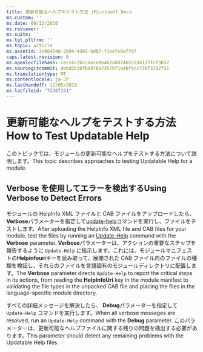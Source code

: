 ```yaml
---
title: 更新可能なヘルプのテスト方法 |Microsoft Docs
ms.custom: ''
ms.date: 09/12/2016
ms.reviewer: ''
ms.suite: ''
ms.tgt_pltfrm: ''
ms.topic: article
ms.assetid: 3e064048-2b94-4365-bdb7-f1ee7c0a7fd7
caps.latest.revision: 6
ms.openlocfilehash: cecc6c26ccaece06462ddd74b53534137fcf3037
ms.sourcegitcommit: debd2b38fb8070a7357bf1a4bf9cc736f3702f31
ms.translationtype: MT
ms.contentlocale: ja-JP
ms.lasthandoff: 12/05/2019
ms.locfileid: "72367151"
---
```

# <a name="how-to-test-updatable-help"></a><span data-ttu-id="62047-102">更新可能なヘルプをテストする方法</span><span class="sxs-lookup"><span data-stu-id="62047-102">How to Test Updatable Help</span></span>

<span data-ttu-id="62047-103">このトピックでは、モジュールの更新可能なヘルプをテストする方法について説明します。</span><span class="sxs-lookup"><span data-stu-id="62047-103">This topic describes approaches to testing Updatable Help for a module.</span></span>

## <a name="using-verbose-to-detect-errors"></a><span data-ttu-id="62047-104">Verbose を使用してエラーを検出する</span><span class="sxs-lookup"><span data-stu-id="62047-104">Using Verbose to Detect Errors</span></span>

<span data-ttu-id="62047-105">モジュールの HelpInfo XML ファイルと CAB ファイルをアップロードしたら、 **Verbose**パラメーターを指定して[update-help](/powershell/module/Microsoft.PowerShell.Core/Update-Help)コマンドを実行し、ファイルをテストします。</span><span class="sxs-lookup"><span data-stu-id="62047-105">After uploading the HelpInfo XML file and CAB files for your module, test the files by running an [Update-Help](/powershell/module/Microsoft.PowerShell.Core/Update-Help) command with the **Verbose** parameter.</span></span> <span data-ttu-id="62047-106">**Verbose**パラメーターは、アクションの重要なステップを報告するように `Update-Help` に指示します。これには、モジュールマニフェストの**Helpinfouri**キーを読み取って、展開された CAB ファイル内のファイルの種類を検証し、それらのファイルを言語固有のモジュールディレクトリに配置します。</span><span class="sxs-lookup"><span data-stu-id="62047-106">The **Verbose** parameter directs `Update-Help` to report the critical steps in its actions, from reading the **HelpInfoUri** key in the module manifest to validating the file types in the unpacked CAB file and placing the files in the language-specific module directory.</span></span>

<span data-ttu-id="62047-107">すべての詳細メッセージを解決したら、 **Debug**パラメーターを指定して `Update-Help` コマンドを実行します。</span><span class="sxs-lookup"><span data-stu-id="62047-107">When all verbose messages are resolved, run an `Update-Help` command with the **Debug** parameter.</span></span> <span data-ttu-id="62047-108">このパラメーターは、更新可能なヘルプファイルに関する残りの問題を検出する必要があります。</span><span class="sxs-lookup"><span data-stu-id="62047-108">This parameter should detect any remaining problems with the Updatable Help files.</span></span>